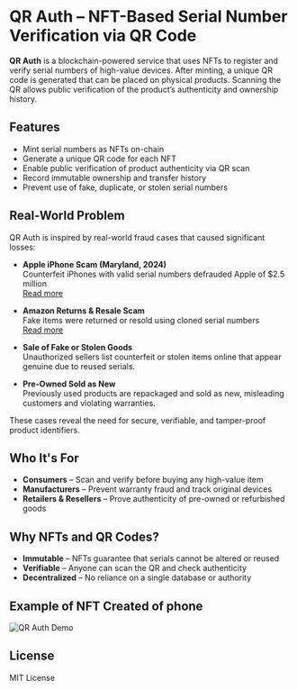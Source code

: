# QR Auth – NFT-Based Serial Number Verification via QR Code

**QR Auth** is a blockchain-powered service that uses NFTs to register and verify serial numbers of high-value devices. After minting, a unique QR code is generated that can be placed on physical products. Scanning the QR allows public verification of the product’s authenticity and ownership history.

## Features

- Mint serial numbers as NFTs on-chain
- Generate a unique QR code for each NFT
- Enable public verification of product authenticity via QR scan
- Record immutable ownership and transfer history
- Prevent use of fake, duplicate, or stolen serial numbers

## Real-World Problem

QR Auth is inspired by real-world fraud cases that caused significant losses:

- **Apple iPhone Scam (Maryland, 2024)**  
  Counterfeit iPhones with valid serial numbers defrauded Apple of $2.5 million  
  [Read more](https://www.usatoday.com/story/news/nation/2024/10/04/counterfeit-iphone-scammers-apple/75518287007)

- **Amazon Returns & Resale Scam**  
  Fake items were returned or resold using cloned serial numbers  
  [Read more](https://storage.courtlistener.com/recap/gov.uscourts.wawd.329310/gov.uscourts.wawd.329310.1.0.pdf)

- **Sale of Fake or Stolen Goods**  
  Unauthorized sellers list counterfeit or stolen items online that appear genuine due to reused serials.

- **Pre-Owned Sold as New**  
  Previously used products are repackaged and sold as new, misleading customers and violating warranties.

These cases reveal the need for secure, verifiable, and tamper-proof product identifiers.

## Who It's For

- **Consumers** – Scan and verify before buying any high-value item
- **Manufacturers** – Prevent warranty fraud and track original devices
- **Retailers & Resellers** – Prove authenticity of pre-owned or refurbished goods

## Why NFTs and QR Codes?

- **Immutable** – NFTs guarantee that serials cannot be altered or reused
- **Verifiable** – Anyone can scan the QR and check authenticity
- **Decentralized** – No reliance on a single database or authority

## Example of NFT Created of phone

![QR Auth Demo](https://github.com/user-attachments/assets/93fbef6c-bf3f-480a-873c-9358eb2b1359)


## License

MIT License
